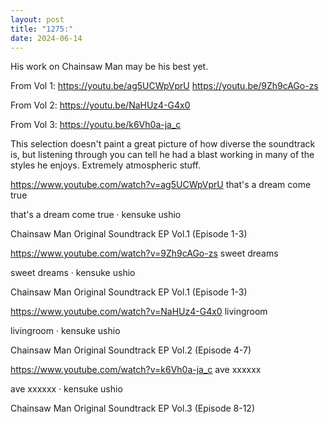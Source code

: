 ```yaml
---
layout: post
title: "1275:"
date: 2024-06-14
---
```


His work on Chainsaw Man may be his best yet.

From Vol 1:
https://youtu.be/ag5UCWpVprU
https://youtu.be/9Zh9cAGo-zs

From Vol 2:
https://youtu.be/NaHUz4-G4x0

From Vol 3:
https://youtu.be/k6Vh0a-ja_c

This selection doesn't paint a great picture of how diverse the soundtrack is, but listening through you can tell he had a blast working in many of the styles he enjoys. Extremely atmospheric stuff.

https://www.youtube.com/watch?v=ag5UCWpVprU
that's a dream come true

that's a dream come true · kensuke ushio

Chainsaw Man Original Soundtrack EP Vol.1 (Episode 1-3)




https://www.youtube.com/watch?v=9Zh9cAGo-zs
sweet dreams

sweet dreams · kensuke ushio

Chainsaw Man Original Soundtrack EP Vol.1 (Episode 1-3)




https://www.youtube.com/watch?v=NaHUz4-G4x0
livingroom

livingroom · kensuke ushio

Chainsaw Man Original Soundtrack EP Vol.2 (Episode 4-7)




https://www.youtube.com/watch?v=k6Vh0a-ja_c
ave xxxxxx

ave xxxxxx · kensuke ushio

Chainsaw Man Original Soundtrack EP Vol.3 (Episode 8-12)
